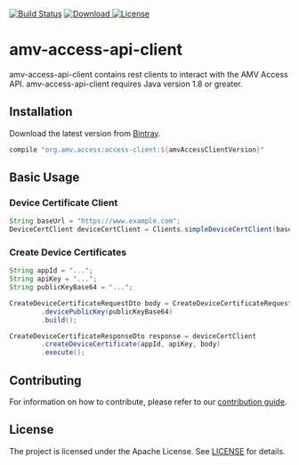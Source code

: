 [![Build Status](https://travis-ci.org/amv-networks/amv-access-api-client.svg?branch=master)](https://travis-ci.org/amv-networks/amv-access-api-client)
[![Download](https://api.bintray.com/packages/amvnetworks/amv-access-api-client/access-client/images/download.svg) ](https://bintray.com/amvnetworks/amv-access-api-client/access-client/_latestVersion)
[![License](https://img.shields.io/github/license/amv-networks/amv-access-api-client.svg?maxAge=2592000)](https://github.com/amv-networks/amv-access-api-client/blob/master/LICENSE)

amv-access-api-client
========
amv-access-api-client contains rest clients to interact with the AMV Access API.
amv-access-api-client requires Java version 1.8 or greater.


## Installation
Download the latest version from [Bintray](https://bintray.com/amv-networks/amv-access-api-client/access-client/_latestVersion).

```groovy
compile "org.amv.access:access-client:${amvAccessClientVersion}"
```

## Basic Usage

### Device Certificate Client
```java
String baseUrl = "https://www.example.com";
DeviceCertClient deviceCertClient = Clients.simpleDeviceCertClient(baseUrl);
```

### Create Device Certificates
```java
String appId = "...";
String apiKey = "...";
String publicKeyBase64 = "...";

CreateDeviceCertificateRequestDto body = CreateDeviceCertificateRequestDto.builder()
        .devicePublicKey(publicKeyBase64)
        .build();

CreateDeviceCertificateResponseDto response = deviceCertClient
        .createDeviceCertificate(appId, apiKey, body)
        .execute();
```

## Contributing
For information on how to contribute, please refer to our [contribution guide](https://github.com/amvnetworks/github-commons/blob/master/CONTRIBUTING.md).

## License
The project is licensed under the Apache License. See [LICENSE](LICENSE) for details.